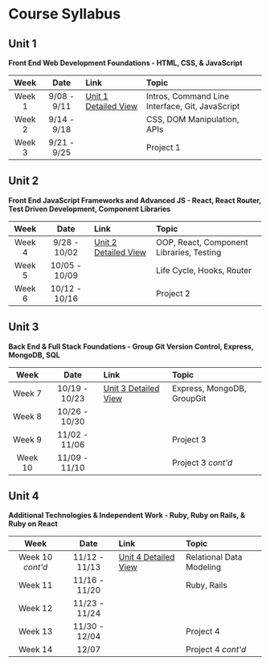 # Course Syllabus

## Unit 1

**Front End Web Development Foundations - HTML, CSS, & JavaScript**

|  Week  |    Date     | Link                                | Topic                                           |
| :----: | :---------: | :---------------------------------- | :---------------------------------------------- |
| Week 1 | 9/08 - 9/11 | [Unit 1 Detailed View](/Unit-1.md)  | Intros, Command Line Interface, Git, JavaScript |
| Week 2 | 9/14 - 9/18 |                                     | CSS, DOM Manipulation, APIs                     |
| Week 3 | 9/21 - 9/25 |                                     | Project 1                                       |

## Unit 2

**Front End JavaScript Frameworks and Advanced JS - React, React Router, Test Driven Development, Component Libraries**

|  Week  |     Date      | Link                      | Topic                                    |
| :----: | :-----------: | :------------------------ | :-------------------------               |
| Week 4 | 9/28 - 10/02  | [Unit 2 Detailed View](#) | OOP, React, Component Libraries, Testing |
| Week 5 | 10/05 - 10/09 |                           | Life Cycle, Hooks, Router                |
| Week 6 | 10/12 - 10/16 |                           | Project 2                                |

## Unit 3

**Back End & Full Stack Foundations - Group Git Version Control, Express, MongoDB, SQL**

|  Week  |    Date     | Link                      | Topic                      |
| :----: | :---------: | :------------------------ | :------------------------- |
| Week 7 | 10/19 - 10/23 | [Unit 3 Detailed View](#) | Express, MongoDB, GroupGit |
| Week 8 | 10/26 - 10/30 |                           |                            |
| Week 9 | 11/02 - 11/06 |                           | Project 3                  |
| Week 10 | 11/09 - 11/10 |                           | Project 3 _cont'd_                  |

## Unit 4

**Additional Technologies & Independent Work - Ruby, Ruby on Rails, & Ruby on React**

|  Week   |    Date     | Link                      | Topic                           |
| :-----: | :---------: | :------------------------ | :------------------------------ |
| Week 10 _cont'd_ | 11/12 - 11/13 | [Unit 4 Detailed View](#) | Relational Data Modeling   |
| Week 11 | 11/16 - 11/20 |                           | Ruby, Rails                     |
| Week 12 | 11/23 - 11/24 |                           |                        |
| Week 13 | 11/30 - 12/04 |                           | Project 4                       |
| Week 14 | 12/07 |                           | Project 4 _cont'd_                       |
